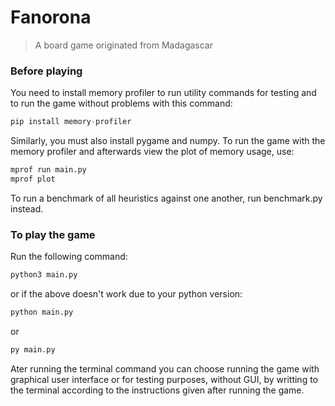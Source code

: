 # Fanorona 
> A board game originated from Madagascar
### Before playing
You need to install memory profiler to run utility commands for testing and to run the game without problems with this command:
```py
pip install memory-profiler
``` 
Similarly, you must also install pygame and numpy.
To run the game with the memory profiler and afterwards view the plot of memory usage, use:
```sh
mprof run main.py
mprof plot
```

To run a benchmark of all heuristics against one another, run benchmark.py instead.

### To play the game
Run the following command:
```py
python3 main.py
```
or if the above doesn't work due to your python version:
```py
python main.py
``` 
or 
```py
py main.py
``` 
Ater running the terminal command you can choose running the game with graphical user interface or for testing purposes, without GUI, by writting to the terminal according to the instructions given after running the game.
